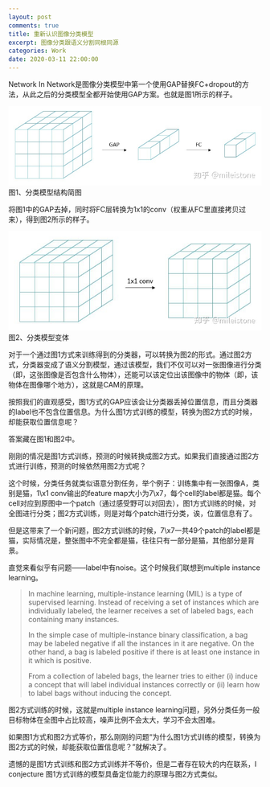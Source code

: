 ```yaml
---
layout: post
comments: true
title: 重新认识图像分类模型
excerpt: 图像分类跟语义分割同根同源
categories: Work
date: 2020-03-11 22:00:00
---
```


Network In Network是图像分类模型中第一个使用GAP替换FC+dropout的方法，从此之后的分类模型全都开始使用GAP方案。也就是图1所示的样子。

<div class="imgcap">
<img src="/assets/2020-03-11-rethinking-image-classification-1.png">
<div class="thecap">图1、分类模型结构简图</div>
</div>

将图1中的GAP去掉，同时将FC层转换为1x1的conv（权重从FC里直接拷贝过来），得到图2所示的样子。

<div class="imgcap">
<img src="/assets/2020-03-11-rethinking-image-classification-2.png">
<div class="thecap">图2、分类模型变体</div>
</div>

对于一个通过图1方式来训练得到的分类器，可以转换为图2的形式。通过图2方式，分类器变成了语义分割模型，通过该模型，我们不仅可以对一张图像进行分类（即，这张图像是否包含什么物体），还能可以该定位出该图像中的物体（即，该物体在图像哪个地方），这就是CAM的原理。

按照我们的直观感受，图1方式的GAP应该会让分类器丢掉位置信息，而且分类器的label也不包含位置信息。为什么图1方式训练的模型，转换为图2方式的时候，却能获取位置信息呢？

答案藏在图1和图2中。

刚刚的情况是图1方式训练，预测的时候转换成图2方式。如果我们直接通过图2方式进行训练，预测的时候依然用图2方式呢？

这个时候，分类任务就类似语意分割任务，举个例子：训练集中有一张图像A，类别是猫，1\x1 conv输出的feature map大小为7\x7，每个cell的label都是猫。每个cell对应到原图中一个patch（通过感受野可以对回去），图1方式训练的时候，对全图进行分类；图2方式训练，则是对每个patch进行分类，诶，位置信息有了。

但是这带来了一个新问题，图2方式训练的时候，7\x7一共49个patch的label都是猫，实际情况是，整张图中不完全都是猫，往往只有一部分是猫，其他部分是背景。

直觉来看似乎有问题——label中有noise。这个时候我们联想到multiple instance learning。

>In machine learning, multiple-instance learning (MIL) is a type of supervised learning. Instead of receiving a set of instances which are individually labeled, the learner receives a set of labeled bags, each containing many instances.
>
>In the simple case of multiple-instance binary classification, a bag may be labeled negative if all the instances in it are negative. On the other hand, a bag is labeled positive if there is at least one instance in it which is positive.
>
>From a collection of labeled bags, the learner tries to either (i) induce a concept that will label individual instances correctly or (ii) learn how to label bags without inducing the concept.

图2方式训练的时候，这就是multiple instance learning问题，另外分类任务一般目标物体在全图中占比较高，噪声比例不会太大，学习不会太困难。

如果图1方式和图2方式等价，那么刚刚的问题“为什么图1方式训练的模型，转换为图2方式的时候，却能获取位置信息呢？”就解决了。

遗憾的是图1方式训练和图2方式训练并不等价，但是二者存在较大的内在联系，I conjecture 图1方式训练的模型具备定位能力的原理与图2方式类似。
